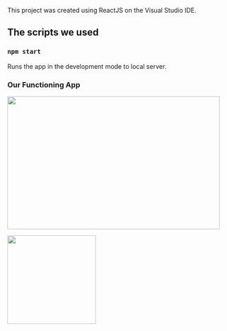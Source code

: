 This project was created using ReactJS on the Visual Studio IDE. 
## The scripts we used 


### `npm start`

Runs the app in the development mode to local server. 

### Our Functioning App

<img src="https://media.giphy.com/media/JPb2DFpAS9CPrfAjMm/giphy.gif" width="480" height="300">


<img src= "https://media.giphy.com/media/cL4xLybgogrhrTu0rE/giphy.gif" width=200><br>
